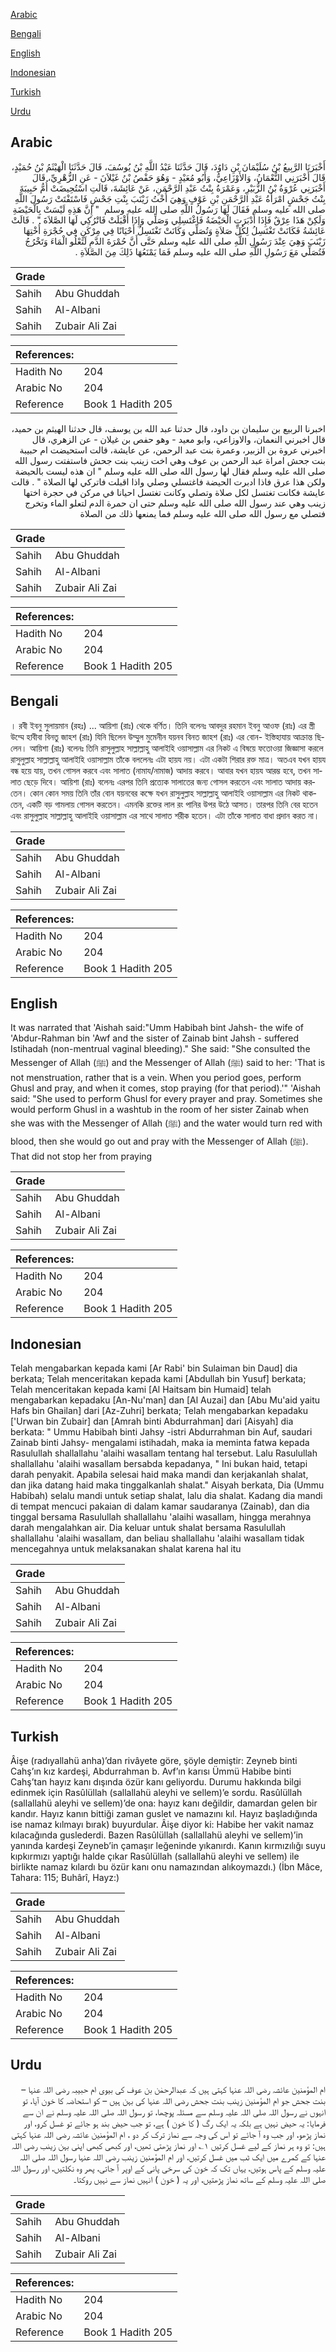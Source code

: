 [Arabic](#arabic)

[Bengali](#bengali)

[English](#english)

[Indonesian](#indonesian)

[Turkish](#turkish)

[Urdu](#urdu)

## Arabic


<div dir="rtl" lang="ar" style={{fontSize:'larger',backgroundColor:'#f8f9fa',padding:20}}>
أَخْبَرَنَا الرَّبِيعُ بْنُ سُلَيْمَانَ بْنِ دَاوُدَ، قَالَ حَدَّثَنَا عَبْدُ اللَّهِ بْنُ يُوسُفَ، قَالَ حَدَّثَنَا الْهَيْثَمُ بْنُ حُمَيْدٍ، قَالَ أَخْبَرَنِي النُّعْمَانُ، وَالأَوْزَاعِيُّ، وَأَبُو مُعَيْدٍ - وَهُوَ حَفْصُ بْنُ غَيْلاَنَ - عَنِ الزُّهْرِيِّ، قَالَ أَخْبَرَنِي عُرْوَةُ بْنُ الزُّبَيْرِ، وَعَمْرَةُ بِنْتُ عَبْدِ الرَّحْمَنِ، عَنْ عَائِشَةَ، قَالَتِ اسْتُحِيضَتْ أُمُّ حَبِيبَةَ بِنْتُ جَحْشٍ امْرَأَةُ عَبْدِ الرَّحْمَنِ بْنِ عَوْفٍ وَهِيَ أُخْتُ زَيْنَبَ بِنْتِ جَحْشٍ فَاسْتَفْتَتْ رَسُولَ اللَّهِ صلى الله عليه وسلم فَقَالَ لَهَا رَسُولُ اللَّهِ صلى الله عليه وسلم ‏ "‏ إِنَّ هَذِهِ لَيْسَتْ بِالْحَيْضَةِ وَلَكِنْ هَذَا عِرْقٌ فَإِذَا أَدْبَرَتِ الْحَيْضَةُ فَاغْتَسِلِي وَصَلِّي وَإِذَا أَقْبَلَتْ فَاتْرُكِي لَهَا الصَّلاَةَ ‏"‏ ‏.‏ قَالَتْ عَائِشَةُ فَكَانَتْ تَغْتَسِلُ لِكُلِّ صَلاَةٍ وَتُصَلِّي وَكَانَتْ تَغْتَسِلُ أَحْيَانًا فِي مِرْكَنٍ فِي حُجْرَةِ أُخْتِهَا زَيْنَبَ وَهِيَ عِنْدَ رَسُولِ اللَّهِ صلى الله عليه وسلم حَتَّى أَنَّ حُمْرَةَ الدَّمِ لَتَعْلُو الْمَاءَ وَتَخْرُجُ فَتُصَلِّي مَعَ رَسُولِ اللَّهِ صلى الله عليه وسلم فَمَا يَمْنَعُهَا ذَلِكَ مِنَ الصَّلاَةِ ‏.‏
</div>
<div style={{backgroundColor:'#f8f9fa',padding:20, marginBottom: 10}}><table> <thead> <tr> <th>Grade</th> <th></th> </tr> </thead> <tbody> <tr><td>Sahih</td><td>Abu Ghuddah</td></tr><tr><td>Sahih</td><td>Al-Albani</td></tr><tr><td>Sahih</td><td>Zubair Ali Zai</td></tr></tbody></table><table> <thead> <tr> <th>References:</th> <th></th> </tr> </thead> <tbody><tr><td>Hadith No</td><td>204</td></tr><tr><td>Arabic No</td><td>204</td></tr><tr><td>Reference</td><td>Book 1 Hadith 205</td></tr></tbody></table></div>


<div dir="rtl" lang="ar" style={{fontSize:'larger',backgroundColor:'#f8f9fa',padding:20}}>
اخبرنا الربيع بن سليمان بن داود، قال حدثنا عبد الله بن يوسف، قال حدثنا الهيثم بن حميد، قال اخبرني النعمان، والاوزاعي، وابو معيد - وهو حفص بن غيلان - عن الزهري، قال اخبرني عروة بن الزبير، وعمرة بنت عبد الرحمن، عن عايشة، قالت استحيضت ام حبيبة بنت جحش امراة عبد الرحمن بن عوف وهي اخت زينب بنت جحش فاستفتت رسول الله صلى الله عليه وسلم فقال لها رسول الله صلى الله عليه وسلم " ان هذه ليست بالحيضة ولكن هذا عرق فاذا ادبرت الحيضة فاغتسلي وصلي واذا اقبلت فاتركي لها الصلاة " . قالت عايشة فكانت تغتسل لكل صلاة وتصلي وكانت تغتسل احيانا في مركن في حجرة اختها زينب وهي عند رسول الله صلى الله عليه وسلم حتى ان حمرة الدم لتعلو الماء وتخرج فتصلي مع رسول الله صلى الله عليه وسلم فما يمنعها ذلك من الصلاة
</div>
<div style={{backgroundColor:'#f8f9fa',padding:20, marginBottom: 10}}><table> <thead> <tr> <th>Grade</th> <th></th> </tr> </thead> <tbody> <tr><td>Sahih</td><td>Abu Ghuddah</td></tr><tr><td>Sahih</td><td>Al-Albani</td></tr><tr><td>Sahih</td><td>Zubair Ali Zai</td></tr></tbody></table><table> <thead> <tr> <th>References:</th> <th></th> </tr> </thead> <tbody><tr><td>Hadith No</td><td>204</td></tr><tr><td>Arabic No</td><td>204</td></tr><tr><td>Reference</td><td>Book 1 Hadith 205</td></tr></tbody></table></div>

## Bengali


<div dir="ltr" lang="bn" style={{fontSize:'larger',backgroundColor:'#f8f9fa',padding:20}}>
। রবী ইবনু সুলায়মান (রহঃ) ... আয়িশা (রাঃ) থেকে বর্ণিত। তিনি বলেনঃ আবদুর রহমান ইবনু আওফ (রাঃ) এর স্ত্রী উম্মে হাবীবা বিনতু জাহশ (রাঃ) যিনি ছিলেন উম্মুল মুমেনীন যয়নব বিনত জাহশ (রাঃ) এর বোন- ইস্তিহাযায় আক্রান্ত ছিলেন। আয়িশা (রাঃ) বলেনঃ তিনি রাসুলুল্লাহ সাল্লাল্লাহু আলাইহি ওয়াসাল্লাম এর নিকট এ বিষয়ে ফতোওয়া জিজ্ঞাসা করলে রাসুলুল্লাহ সাল্লাল্লাহু আলাইহি ওয়াসাল্লাম তাঁকে বললেনঃ এটা হায়য নয়। এটা একটা শিরার রক্ত মাত্র। অতএব যখন হায়য বন্ধ হয়ে যায়, তখন গোসল করবে এবং সালাত (নামায/নামাজ) আদায় করবে। আবার যখন হায়য আরম্ভ হবে, তখন সালাত ছেড়ে দিবে। আয়িশা (রাঃ) বলেনঃ এরপর তিনি প্রত্যেক সালাতের জন্য গোসল করতেন এবং সালাত আদায় করতেন। কোন কোন সময় তিনি তাঁর বোন যয়নবের কক্ষে যখন রাসুলুল্লাহ সাল্লাল্লাহু আলাইহি ওয়াসাল্লাম এর নিকট থাকতেন, একটি বড় গামলায় গোসল করতেন। এমনকি রক্তের লাল রং পানির উপর উঠে আসত। তারপর তিনি বের হতেন এবং রাসুলুল্লাহ সাল্লাল্লাহু আলাইহি ওয়াসাল্লাম এর সাথে সালাত শরীক হতেন। এটা তাঁকে সালাত বাধা প্রদান করত না।
</div>
<div style={{backgroundColor:'#f8f9fa',padding:20, marginBottom: 10}}><table> <thead> <tr> <th>Grade</th> <th></th> </tr> </thead> <tbody> <tr><td>Sahih</td><td>Abu Ghuddah</td></tr><tr><td>Sahih</td><td>Al-Albani</td></tr><tr><td>Sahih</td><td>Zubair Ali Zai</td></tr></tbody></table><table> <thead> <tr> <th>References:</th> <th></th> </tr> </thead> <tbody><tr><td>Hadith No</td><td>204</td></tr><tr><td>Arabic No</td><td>204</td></tr><tr><td>Reference</td><td>Book 1 Hadith 205</td></tr></tbody></table></div>

## English


<div dir="ltr" lang="en" style={{fontSize:'larger',backgroundColor:'#f8f9fa',padding:20}}>
It was narrated that 'Aishah said:"Umm Habibah bint Jahsh- the wife of 'Abdur-Rahman bin 'Awf and the sister of Zainab bint Jahsh - suffered Istihadah (non-mentrual vaginal bleeding)." She said: "She consulted the Messenger of Allah (ﷺ) and the Messenger of Allah (ﷺ) said to her: 'That is not menstruation, rather that is a vein. When you period goes, perform Ghusl and pray, and when it comes, stop praying (for that period).'" 'Aishah said: "She used to perform Ghusl for every prayer and pray. Sometimes she would perform Ghusl in a washtub in the room of her sister Zainab when she was with the Messenger of Allah (ﷺ) and the water would turn red with blood, then she would go out and pray with the Messenger of Allah (ﷺ). That did not stop her from praying
</div>
<div style={{backgroundColor:'#f8f9fa',padding:20, marginBottom: 10}}><table> <thead> <tr> <th>Grade</th> <th></th> </tr> </thead> <tbody> <tr><td>Sahih</td><td>Abu Ghuddah</td></tr><tr><td>Sahih</td><td>Al-Albani</td></tr><tr><td>Sahih</td><td>Zubair Ali Zai</td></tr></tbody></table><table> <thead> <tr> <th>References:</th> <th></th> </tr> </thead> <tbody><tr><td>Hadith No</td><td>204</td></tr><tr><td>Arabic No</td><td>204</td></tr><tr><td>Reference</td><td>Book 1 Hadith 205</td></tr></tbody></table></div>

## Indonesian


<div dir="ltr" lang="id" style={{fontSize:'larger',backgroundColor:'#f8f9fa',padding:20}}>
Telah mengabarkan kepada kami [Ar Rabi' bin Sulaiman bin Daud] dia berkata; Telah menceritakan kepada kami [Abdullah bin Yusuf] berkata; Telah menceritakan kepada kami [Al Haitsam bin Humaid] telah mengabarkan kepadaku [An-Nu'man] dan [Al Auzai] dan [Abu Mu'aid yaitu Hafs bin Ghailan] dari [Az-Zuhri] berkata; Telah mengabarkan kepadaku ['Urwan bin Zubair] dan [Amrah binti Abdurrahman] dari [Aisyah] dia berkata: " Ummu Habibah binti Jahsy -istri Abdurrahman bin Auf, saudari Zainab binti Jahsy- mengalami istihadah, maka ia meminta fatwa kepada Rasulullah shallallahu 'alaihi wasallam tentang hal tersebut. Lalu Rasulullah shallallahu 'alaihi wasallam bersabda kepadanya, " Ini bukan haid, tetapi darah penyakit. Apabila selesai haid maka mandi dan kerjakanlah shalat, dan jika datang haid maka tinggalkanlah shalat." Aisyah berkata, Dia (Ummu Habibah) selalu mandi untuk setiap shalat, lalu dia shalat. Kadang dia mandi di tempat mencuci pakaian di dalam kamar saudaranya (Zainab), dan dia tinggal bersama Rasulullah shallallahu 'alaihi wasallam, hingga merahnya darah mengalahkan air. Dia keluar untuk shalat bersama Rasulullah shallallahu 'alaihi wasallam, dan beliau shallallahu 'alaihi wasallam tidak mencegahnya untuk melaksanakan shalat karena hal itu
</div>
<div style={{backgroundColor:'#f8f9fa',padding:20, marginBottom: 10}}><table> <thead> <tr> <th>Grade</th> <th></th> </tr> </thead> <tbody> <tr><td>Sahih</td><td>Abu Ghuddah</td></tr><tr><td>Sahih</td><td>Al-Albani</td></tr><tr><td>Sahih</td><td>Zubair Ali Zai</td></tr></tbody></table><table> <thead> <tr> <th>References:</th> <th></th> </tr> </thead> <tbody><tr><td>Hadith No</td><td>204</td></tr><tr><td>Arabic No</td><td>204</td></tr><tr><td>Reference</td><td>Book 1 Hadith 205</td></tr></tbody></table></div>

## Turkish


<div dir="ltr" lang="tr" style={{fontSize:'larger',backgroundColor:'#f8f9fa',padding:20}}>
Âişe (radıyallahü anha)’dan rivâyete göre, şöyle demiştir: Zeyneb binti Cahş’ın kız kardeşi, Abdurrahman b. Avf’ın karısı Ümmü Habibe binti Cahş’tan hayız kanı dışında özür kanı geliyordu. Durumu hakkında bilgi edinmek için Rasûlüllah (sallallahü aleyhi ve sellem)’e sordu. Rasûlüllah (sallallahü aleyhi ve sellem)’de ona: hayız kanı değildir, damardan gelen bir kandır. Hayız kanın bittiği zaman guslet ve namazını kıl. Hayız başladığında ise namaz kılmayı bırak) buyurdular. Âişe diyor ki: Habibe her vakit namaz kılacağında guslederdi. Bazen Rasûlüllah (sallallahü aleyhi ve sellem)’in yanında kardeşi Zeyneb’in çamaşır leğeninde yıkanırdı. Kanın kırmızılığı suyu kıpkırmızı yaptığı halde çıkar Rasûlüllah (sallallahü aleyhi ve sellem) ile birlikte namaz kılardı bu özür kanı onu namazından alıkoymazdı.) (İbn Mâce, Tahara: 115; Buhârî, Hayz:)
</div>
<div style={{backgroundColor:'#f8f9fa',padding:20, marginBottom: 10}}><table> <thead> <tr> <th>Grade</th> <th></th> </tr> </thead> <tbody> <tr><td>Sahih</td><td>Abu Ghuddah</td></tr><tr><td>Sahih</td><td>Al-Albani</td></tr><tr><td>Sahih</td><td>Zubair Ali Zai</td></tr></tbody></table><table> <thead> <tr> <th>References:</th> <th></th> </tr> </thead> <tbody><tr><td>Hadith No</td><td>204</td></tr><tr><td>Arabic No</td><td>204</td></tr><tr><td>Reference</td><td>Book 1 Hadith 205</td></tr></tbody></table></div>

## Urdu


<div dir="rtl" lang="ur" style={{fontSize:'larger',backgroundColor:'#f8f9fa',padding:20}}>
ام المؤمنین عائشہ رضی اللہ عنہا کہتی ہیں کہ عبدالرحمٰن بن عوف کی بیوی ام حبیبہ رضی اللہ عنہا – بنت جحش جو ام المؤمنین زینب بنت جحش رضی اللہ عنہا کی بہن ہیں – کو استحاضہ کا خون آیا، تو انہوں نے رسول اللہ صلی اللہ علیہ وسلم سے مسئلہ پوچھا، تو رسول اللہ صلی اللہ علیہ وسلم نے ان سے فرمایا: یہ حیض نہیں ہے بلکہ یہ ایک رگ ( کا خون ) ہے، تو جب حیض بند ہو جائے تو غسل کرو، اور نماز پڑھو، اور جب وہ آ جائے تو اس کی وجہ سے نماز ترک کر دو ، ام المؤمنین عائشہ رضی اللہ عنہا کہتی ہیں: تو وہ ہر نماز کے لیے غسل کرتیں ۱؎ اور نماز پڑھتی تھیں، اور کبھی کبھی اپنی بہن زینب رضی اللہ عنہا کے کمرے میں ایک ٹب میں غسل کرتیں، اور ام المؤمنین زینب رضی اللہ عنہا رسول اللہ صلی اللہ علیہ وسلم کے پاس ہوتیں، یہاں تک کہ خون کی سرخی پانی کے اوپر آ جاتی، پھر وہ نکلتیں، اور رسول اللہ صلی اللہ علیہ وسلم کے ساتھ نماز پڑھتیں، اور یہ ( خون ) انہیں نماز سے نہیں روکتا۔
</div>
<div style={{backgroundColor:'#f8f9fa',padding:20, marginBottom: 10}}><table> <thead> <tr> <th>Grade</th> <th></th> </tr> </thead> <tbody> <tr><td>Sahih</td><td>Abu Ghuddah</td></tr><tr><td>Sahih</td><td>Al-Albani</td></tr><tr><td>Sahih</td><td>Zubair Ali Zai</td></tr></tbody></table><table> <thead> <tr> <th>References:</th> <th></th> </tr> </thead> <tbody><tr><td>Hadith No</td><td>204</td></tr><tr><td>Arabic No</td><td>204</td></tr><tr><td>Reference</td><td>Book 1 Hadith 205</td></tr></tbody></table></div>